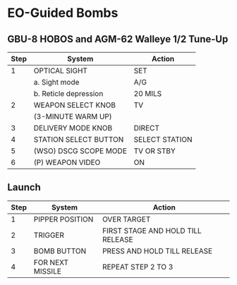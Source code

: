 # EO-Guided Bombs

## GBU-8 HOBOS and AGM-62 Walleye 1/2 Tune-Up

| Step | System                | Action         |
|------|-----------------------|----------------|
| 1    | OPTICAL SIGHT         | SET            |
|      | a. Sight mode         | A/G            |
|      | b. Reticle depression | 20 MILS        |
| 2    | WEAPON SELECT KNOB    | TV             |
|      | (3-MINUTE WARM UP)    |                |
| 3    | DELIVERY MODE KNOB    | DIRECT         |
| 4    | STATION SELECT BUTTON | SELECT STATION |
| 5    | (WSO) DSCG SCOPE MODE | TV OR STBY     |
| 6    | (P) WEAPON VIDEO      | ON             |

## Launch

| Step | System           | Action                            |
|------|------------------|-----------------------------------|
| 1    | PIPPER POSITION  | OVER TARGET                       |
| 2    | TRIGGER          | FIRST STAGE AND HOLD TILL RELEASE |
| 3    | BOMB BUTTON      | PRESS AND HOLD TILL RELEASE       |
| 4    | FOR NEXT MISSILE | REPEAT STEP 2 TO 3                |
